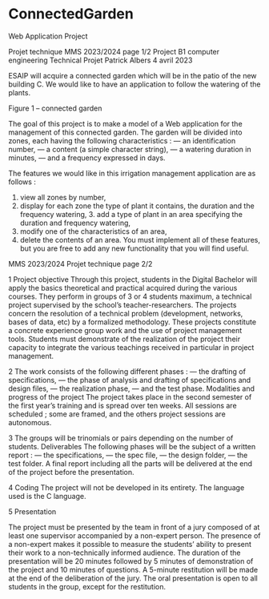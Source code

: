 # ConnectedGarden
Web Application Project

 Projet technique
MMS 2023/2024 page 1/2
 Project B1 computer engineering Technical Projet
Patrick Albers 4 avril 2023


ESAIP will acquire a connected garden which will be in the patio of the new building C. We would like to have an application to follow the watering of the plants.

Figure 1 – connected garden


The goal of this project is to make a model of a Web application for the management of this connected garden. The garden will be divided into zones, each having the following characteristics :
— an identification number,
— a content (a simple character string), — a watering duration in minutes,
— and a frequency expressed in days.


The features we would like in this irrigation management application are as follows :
1. view all zones by number,
2. display for each zone the type of plant it contains, the duration and the frequency watering, 3. add a type of plant in an area specifying the duration and frequency watering,
4. modify one of the characteristics of an area,
5. delete the contents of an area.
You must implement all of these features, but you are free to add any new functionality that you will find useful.
 
 MMS 2023/2024 Projet technique page 2/2
 
1 Project objective
Through this project, students in the Digital Bachelor will apply the basics theoretical and practical acquired during the various courses. They perform in groups of 3 or 4 students maximum, a technical project supervised by the school’s teacher-researchers.
The projects concern the resolution of a technical problem (development, networks, bases of data, etc) by a formalized methodology. These projects constitute a concrete experience group work and the use of project management tools. Students must demonstrate of the realization of the project their capacity to integrate the various teachings received in particular in project management.

2 The work consists of the following different phases :
— the drafting of specifications,
— the phase of analysis and drafting of specifications and design files, — the realization phase,
— and the test phase.
Modalities and progress of the project
The project takes place in the second semester of the first year’s training and is spread over ten weeks. All sessions are scheduled ; some are framed, and the others project sessions are autonomous.

3 The groups will be trinomials or pairs depending on the number of students.
Deliverables
The following phases will be the subject of a written report : — the specifications,
— the spec file,
— the design folder,
— the test folder.
A final report including all the parts will be delivered at the end of the project before the presentation.

4 Coding
The project will not be developed in its entirety. The language used is the C language.

5 Presentation

The project must be presented by the team in front of a jury composed of at least one supervisor accompanied by a non-expert person. The presence of a non-expert makes it possible to measure the students’ ability to present their work to a non-technically informed audience.
The duration of the presentation will be 20 minutes followed by 5 minutes of demonstration of the project and 10 minutes of questions. A 5-minute restitution will be made at the end of the deliberation of the jury. The oral presentation is open to all students in the group, except for the restitution.
